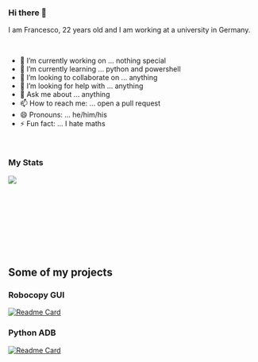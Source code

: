 ### Hi there 👋

I am Francesco, 22 years old and I am working at a university in Germany.

<br>

- 🔭 I’m currently working on ... nothing special
- 🌱 I’m currently learning ... python and powershell
- 👯 I’m looking to collaborate on ... anything
- 🤔 I’m looking for help with ... anything
- 💬 Ask me about ... anything
- 📫 How to reach me: ... open a pull request
- 😄 Pronouns: ... he/him/his
- ⚡ Fun fact: ... I hate maths

<br>

### My Stats

<a href="https://github.com/frxhb">
  <img align="left" src="https://github-readme-stats.vercel.app/api?username=frxhb&show_icons=true&count_private=true&theme=radical" />
</a>

<br>
<br>
<br>
<br>
<br>
<br>
<br>
<br>
<br>


## Some of my projects

### Robocopy GUI

[![Readme Card](https://github-readme-stats.vercel.app/api/pin/?username=frxhb&repo=robocopy_gui&theme=codeSTACKr)](https://github.com/Frxhb/robocopy_gui)

### Python ADB

[![Readme Card](https://github-readme-stats.vercel.app/api/pin/?username=frxhb&repo=python_adb&theme=codeSTACKr)](https://github.com/Frxhb/python_adb)
